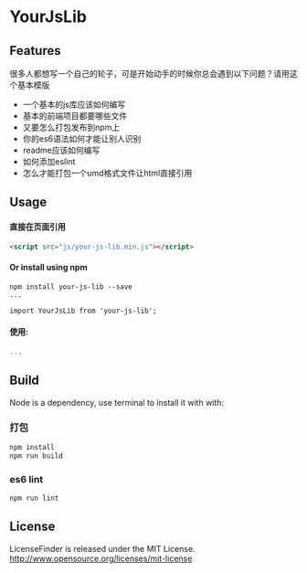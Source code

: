 YourJsLib
======

## Features

很多人都想写一个自己的轮子，可是开始动手的时候你总会遇到以下问题？请用这个基本模版

* 一个基本的js库应该如何编写  
* 基本的前端项目都要哪些文件
* 又要怎么打包发布到npm上  
* 你的es6语法如何才能让别人识别  
* readme应该如何编写  
* 如何添加eslint
* 怎么才能打包一个umd格式文件让html直接引用

## Usage

#### 直接在页面引用

```html
<script src="js/your-js-lib.min.js"></script>
```


#### Or install using npm 

``` 
npm install your-js-lib --save
... 

import YourJsLib from 'your-js-lib';
```

#### 使用:

```javascript
...
```

## Build
Node is a dependency, use terminal to install it with with:  

### 打包

```javascript
npm install
npm run build
``` 

### es6 lint

```javascript
npm run lint
```

## License
LicenseFinder is released under the MIT License. http://www.opensource.org/licenses/mit-license
